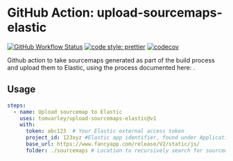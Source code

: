 # GitHub Action: upload-sourcemaps-elastic

[![GitHub Workflow Status](https://img.shields.io/github/workflow/status/tomvarley/upload-sourcemaps-elastic/build-test?style=flat-square)](https://github.com/tomvarley/upload-sourcemaps-elastic/actions/workflows/test.yml) [![code style: prettier](https://img.shields.io/badge/code_style-prettier-ff69b4.svg?style=flat-square)](https://github.com/prettier/prettier) [![codecov](https://img.shields.io/codecov/c/github/tomvarley/upload-sourcemaps-elastic?style=flat-square)](https://codecov.io/gh/tomvarley/upload-sourcemaps-elastic)

Github action to take sourcemaps generated as part of the build process and upload them to Elastic, using the process documented here: .

## Usage

```yaml
steps:
  - name: Upload sourcemap to Elastic
    uses: tomvarley/upload-sourcemaps-elastic@v1
    with:
      token: abc123  # Your Elastic external access token
      project_id: 123xyz #Elastic app identifier, found under Application Settings -> JS source map center
      base_url: https://www.fancyapp.com/release/V2/static/js/
      folder: ./sourcemaps # Location to recursively search for sourcemaps with .js.map extension
```
